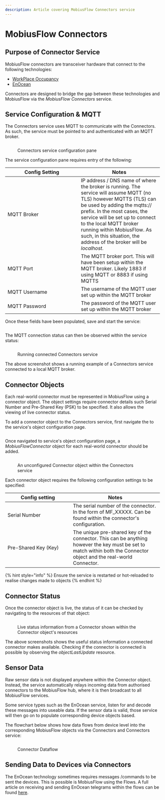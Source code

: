 ```yaml
---
description: Article covering MobiusFlow Connectors service
---
```


# MobiusFlow Connectors

## Purpose of Connector Service

MobiusFlow connectors are transceiver hardware that connect to the following technologies:

* [WorkPlace Occupancy](https://workplaceoccupancy.com/)
* [EnOcean](https://www.enocean.com/)

Connectors are designed to bridge the gap between these technologies and MobiusFlow via the _MobiusFlow Connectors_ service.

## Service Configuration & MQTT

The Connectors service uses MQTT to communicate with the Connectors. As such, the service must be pointed to and authenticated with an MQTT broker.

<figure><img src="../../.gitbook/assets/image (6).png" alt=""><figcaption><p>Connectors service configuration pane</p></figcaption></figure>

The service configuration pane requires entry of the following:

<table><thead><tr><th width="223">Config Setting</th><th>Notes</th></tr></thead><tbody><tr><td>MQTT Broker</td><td>IP address / DNS name of where the broker is running. The service will assume MQTT (no TLS) however MQTTS (TLS) can be used by adding the mqtts:// prefix. In the most cases, the service will be set up to connect to the local MQTT broker running within MobiusFlow. As such, in this situation, the address of the broker will be <em>localhost</em>.</td></tr><tr><td>MQTT Port</td><td>The MQTT broker port. This will have been setup within the MQTT broker. Likely 1883 if using MQTT or 8883 if using MQTTS</td></tr><tr><td>MQTT Username</td><td>The username of the MQTT user set up within the MQTT broker</td></tr><tr><td>MQTT Password</td><td>The password of the MQTT user set up within the MQTT broker</td></tr></tbody></table>

Once these fields have been populated, save and start the service:

<figure><img src="../../.gitbook/assets/image (6) (1).png" alt=""><figcaption></figcaption></figure>

The MQTT connection status can then be observed within the service status:

<figure><img src="../../.gitbook/assets/image (1) (1) (1).png" alt=""><figcaption><p>Running connected Connectors service</p></figcaption></figure>

The above screenshot shows a running example of a Connectors service connected to a local MQTT broker.

## Connector Objects

Each real-world connector must be represented in MobiusFlow using a connector object. The object settings require connector details such Serial Number and Pre-Shared Key (PSK) to be specified. It also allows the viewing of live connector status.

To add a connector object to the Connectors service, first navigate the to the service's object configuration page.

<figure><img src="../../.gitbook/assets/image (5) (1) (1).png" alt=""><figcaption></figcaption></figure>

Once navigated to service's object configuration page,  a _MobiusFlowConnector_ object for each real-world connector should be added.

<figure><img src="../../.gitbook/assets/image (2) (1) (1).png" alt=""><figcaption><p>An unconfigured Connector object within the Connectors service</p></figcaption></figure>

Each connector object requires the following configuration settings to be specified:

<table><thead><tr><th width="197">Config setting</th><th>Notes</th></tr></thead><tbody><tr><td>Serial Number</td><td>The serial number of the connector. In the form of MF_XXXXX. Can be found within the connector's configuration.</td></tr><tr><td>Pre-Shared Key (Key)</td><td>The unique pre-shared key of the connector. This can be anything however the key must be set to match within both the Connector object and the real-world Connector.</td></tr></tbody></table>

{% hint style="info" %}
Ensure the service is restarted or hot-reloaded to realise changes made to objects
{% endhint %}

## Connector Status

Once the connector object is live, the status of it can be checked by navigating to the resources of that object:

<figure><img src="../../.gitbook/assets/image (3) (1) (1).png" alt=""><figcaption><p>Live status information from a Connector shown within the Connector object's resources</p></figcaption></figure>

The above screenshots shows the useful status information a connected connector makes available. Checking if the connector is connected is possible by observing the _objectLastUpdate_ resource.

## Sensor Data

Raw sensor data is not displayed anywhere within the Connector object. Instead, the service automatically relays incoming data from authorised connectors to the MobiusFlow hub, where it is then broadcast to all MobiusFlow services.

Some service types such as the EnOcean service, listen for and decode these messages into useable data. If the sensor data is valid, those service will then go on to populate corresponding device objects based.

The flowchart below shows how data flows from device level into the corresponding MobiusFlow objects via the Connectors and Connectors service:

<figure><img src="../../.gitbook/assets/data_flow (1).png" alt=""><figcaption><p>Connector Dataflow</p></figcaption></figure>

## Sending Data to Devices via Connectors

The EnOcean technology sometimes requires messages /commands to be sent the devices. This is possible is MobiusFlow using the Flows. A full article on receiving and sending EnOcean telegrams within the flows can be found [here](../flows/receiving-and-sending-raw-enocean-telegrams.md).
